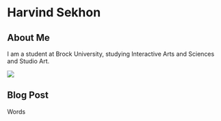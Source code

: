# Harvind Sekhon

## About Me

I am a student at Brock University, studying Interactive Arts and Sciences and Studio Art.

![](Images/CherryBlossomDream_LowRes.png)

## Blog Post

Words
